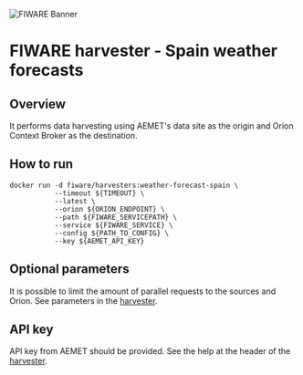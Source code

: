 ![FIWARE Banner](https://nexus.lab.fiware.org/content/images/fiware-logo1.png)
​
# FIWARE harvester - Spain weather forecasts

## Overview

It performs data harvesting using AEMET's data site as the origin and Orion Context Broker as the destination.
    
## How to run

```console
docker run -d fiware/harvesters:weather-forecast-spain \
           --timeout ${TIMEOUT} \
           --latest \
           --orion ${ORION_ENDPOINT} \
           --path ${FIWARE_SERVICEPATH} \
           --service ${FIWARE_SERVICE} \
           --config ${PATH_TO_CONFIG} \
           --key ${AEMET_API_KEY}
```       

## Optional parameters

It is possible to limit the amount of parallel requests to the sources and Orion. See parameters in the
[harvester](./spain_weather_forecast.py).
 
## API key

API key from AEMET should be provided. See the help at the header of the
[harvester](./spain_weather_forecast.py).
